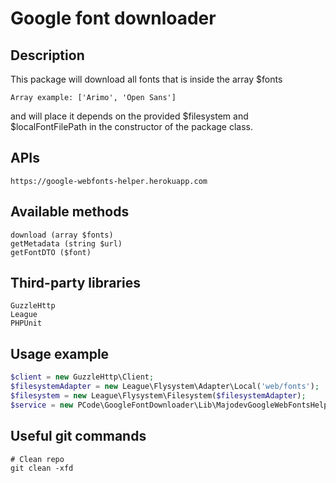 # Google font downloader

## Description

This package will download all fonts that is inside the array $fonts

    Array example: ['Arimo', 'Open Sans']
    
and will place it depends on the provided $filesystem and $localFontFilePath
in the constructor of the package class.

## APIs

    https://google-webfonts-helper.herokuapp.com
    
## Available methods

    download (array $fonts)
    getMetadata (string $url)
    getFontDTO ($font)

## Third-party libraries

    GuzzleHttp
    League
    PHPUnit
    
## Usage example

```PHP
$client = new GuzzleHttp\Client;
$filesystemAdapter = new League\Flysystem\Adapter\Local('web/fonts');
$filesystem = new League\Flysystem\Filesystem($filesystemAdapter);
$service = new PCode\GoogleFontDownloader\Lib\MajodevGoogleWebFontsHelper($client, $filesystem, 'fonts/');
```   

## Useful git commands

    # Clean repo
    git clean -xfd